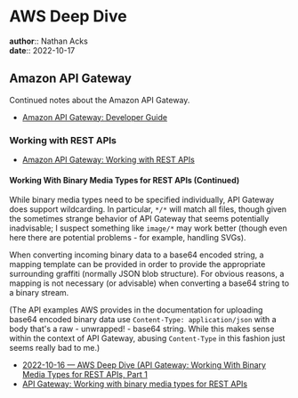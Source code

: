 # AWS Deep Dive

**author**:: Nathan Acks  
**date**:: 2022-10-17

## Amazon API Gateway

Continued notes about the Amazon API Gateway.

* [Amazon API Gateway: Developer Guide](https://docs.aws.amazon.com/apigateway/latest/developerguide/welcome.html)

### Working with REST APIs

* [Amazon API Gateway: Working with REST APIs](https://docs.aws.amazon.com/apigateway/latest/developerguide/apigateway-rest-api.html)

#### Working With Binary Media Types for REST APIs (Continued)

While binary media types need to be specified individually, API Gateway does support wildcarding. In particular, `*/*` will match all files, though given the sometimes strange behavior of API Gateway that seems potentially inadvisable; I suspect something like `image/*` may work better (though even here there are potential problems - for example, handling SVGs).

When converting incoming binary data to a base64 encoded string, a mapping template can be provided in order to provide the appropriate surrounding graffiti (normally JSON blob structure). For obvious reasons, a mapping is not necessary (or advisable) when converting a base64 string to a binary stream.

(The API examples AWS provides in the documentation for uploading base64 encoded binary data use `Content-Type: application/json` with a body that's a raw - unwrapped! - base64 string. While this makes sense within the context of API Gateway, abusing `Content-Type` in this fashion just seems really bad to me.)

* [2022-10-16 — AWS Deep Dive (API Gateway: Working With Binary Media Types for REST APIs, Part 1](2022-10-16-aws-deep-dive.md)
* [API Gateway: Working with binary media types for REST APIs](https://docs.aws.amazon.com/apigateway/latest/developerguide/api-gateway-payload-encodings.html)
